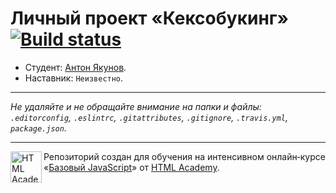 # Личный проект «Кексобукинг» [![Build status][travis-image]][travis-url]

* Студент: [Антон Якунов](https://up.htmlacademy.ru/javascript/10/user/214958).
* Наставник: `Неизвестно`.

---

_Не удаляйте и не обращайте внимание на папки и файлы:_<br>
_`.editorconfig`, `.eslintrc`, `.gitattributes`, `.gitignore`, `.travis.yml`, `package.json`._

---

<a href="https://htmlacademy.ru/intensive/javascript"><img align="left" width="50" height="50" title="HTML Academy" src="https://up.htmlacademy.ru/static/img/intensive/javascript/logo-for-github.svg"></a>

Репозиторий создан для обучения на интенсивном онлайн‑курсе «[Базовый JavaScript](https://htmlacademy.ru/intensive/javascript)» от [HTML Academy](https://htmlacademy.ru).

[travis-image]: https://travis-ci.org/htmlacademy-javascript/214958-keksobooking.svg?branch=master
[travis-url]: https://travis-ci.org/htmlacademy-javascript/214958-keksobooking
